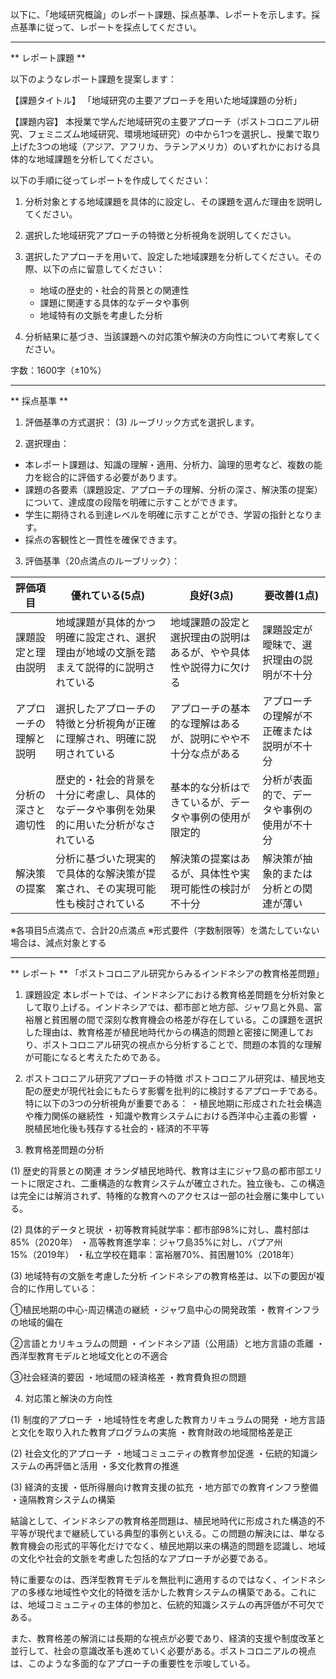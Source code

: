 以下に、「地域研究概論」のレポート課題、採点基準、レポートを示します。採点基準に従って、レポートを採点してください。

---------------------------------------
** レポート課題 **

以下のようなレポート課題を提案します：

【課題タイトル】
「地域研究の主要アプローチを用いた地域課題の分析」

【課題内容】
本授業で学んだ地域研究の主要アプローチ（ポストコロニアル研究、フェミニズム地域研究、環境地域研究）の中から1つを選択し、授業で取り上げた3つの地域（アジア、アフリカ、ラテンアメリカ）のいずれかにおける具体的な地域課題を分析してください。

以下の手順に従ってレポートを作成してください：

1. 分析対象とする地域課題を具体的に設定し、その課題を選んだ理由を説明してください。

2. 選択した地域研究アプローチの特徴と分析視角を説明してください。

3. 選択したアプローチを用いて、設定した地域課題を分析してください。その際、以下の点に留意してください：
   - 地域の歴史的・社会的背景との関連性
   - 課題に関連する具体的なデータや事例
   - 地域特有の文脈を考慮した分析

4. 分析結果に基づき、当該課題への対応策や解決の方向性について考察してください。

字数：1600字（±10%）

---------------------------------------
** 採点基準 **

1. 評価基準の方式選択：
(3) ルーブリック方式を選択します。

2. 選択理由：
- 本レポート課題は、知識の理解・適用、分析力、論理的思考など、複数の能力を総合的に評価する必要があります。
- 課題の各要素（課題設定、アプローチの理解、分析の深さ、解決策の提案）について、達成度の段階を明確に示すことができます。
- 学生に期待される到達レベルを明確に示すことができ、学習の指針となります。
- 採点の客観性と一貫性を確保できます。

3. 評価基準（20点満点のルーブリック）：

| 評価項目 | 優れている(5点) | 良好(3点) | 要改善(1点) |
|----------|----------------|-----------|------------|
| 課題設定と理由説明 | 地域課題が具体的かつ明確に設定され、選択理由が地域の文脈を踏まえて説得的に説明されている | 地域課題の設定と選択理由の説明はあるが、やや具体性や説得力に欠ける | 課題設定が曖昧で、選択理由の説明が不十分 |
| アプローチの理解と説明 | 選択したアプローチの特徴と分析視角が正確に理解され、明確に説明されている | アプローチの基本的な理解はあるが、説明にやや不十分な点がある | アプローチの理解が不正確または説明が不十分 |
| 分析の深さと適切性 | 歴史的・社会的背景を十分に考慮し、具体的なデータや事例を効果的に用いた分析がなされている | 基本的な分析はできているが、データや事例の使用が限定的 | 分析が表面的で、データや事例の使用が不十分 |
| 解決策の提案 | 分析に基づいた現実的で具体的な解決策が提案され、その実現可能性も検討されている | 解決策の提案はあるが、具体性や実現可能性の検討が不十分 | 解決策が抽象的または分析との関連が薄い |

※各項目5点満点で、合計20点満点
※形式要件（字数制限等）を満たしていない場合は、減点対象とする

---------------------------------------
** レポート **
「ポストコロニアル研究からみるインドネシアの教育格差問題」

1. 課題設定
本レポートでは、インドネシアにおける教育格差問題を分析対象として取り上げる。インドネシアでは、都市部と地方部、ジャワ島と外島、富裕層と貧困層の間で深刻な教育機会の格差が存在している。この課題を選択した理由は、教育格差が植民地時代からの構造的問題と密接に関連しており、ポストコロニアル研究の視点から分析することで、問題の本質的な理解が可能になると考えたためである。

2. ポストコロニアル研究アプローチの特徴
ポストコロニアル研究は、植民地支配の歴史が現代社会にもたらす影響を批判的に検討するアプローチである。特に以下の3つの分析視角が重要である：
・植民地期に形成された社会構造や権力関係の継続性
・知識や教育システムにおける西洋中心主義の影響
・脱植民地化後も残存する社会的・経済的不平等

3. 教育格差問題の分析

(1) 歴史的背景との関連
オランダ植民地時代、教育は主にジャワ島の都市部エリートに限定され、二重構造的な教育システムが確立された。独立後も、この構造は完全には解消されず、特権的な教育へのアクセスは一部の社会層に集中している。

(2) 具体的データと現状
・初等教育純就学率：都市部98%に対し、農村部は85%（2020年）
・高等教育進学率：ジャワ島35%に対し、パプア州15%（2019年）
・私立学校在籍率：富裕層70%、貧困層10%（2018年）

(3) 地域特有の文脈を考慮した分析
インドネシアの教育格差は、以下の要因が複合的に作用している：

①植民地期の中心-周辺構造の継続
・ジャワ島中心の開発政策
・教育インフラの地域的偏在

②言語とカリキュラムの問題
・インドネシア語（公用語）と地方言語の乖離
・西洋型教育モデルと地域文化との不適合

③社会経済的要因
・地域間の経済格差
・教育費負担の問題

4. 対応策と解決の方向性

(1) 制度的アプローチ
・地域特性を考慮した教育カリキュラムの開発
・地方言語と文化を取り入れた教育プログラムの実施
・教育財政の地域間格差是正

(2) 社会文化的アプローチ
・地域コミュニティの教育参加促進
・伝統的知識システムの再評価と活用
・多文化教育の推進

(3) 経済的支援
・低所得層向け教育支援の拡充
・地方部での教育インフラ整備
・遠隔教育システムの構築

結論として、インドネシアの教育格差問題は、植民地時代に形成された構造的不平等が現代まで継続している典型的事例といえる。この問題の解決には、単なる教育機会の形式的平等化だけでなく、植民地期以来の構造的問題を認識し、地域の文化や社会的文脈を考慮した包括的なアプローチが必要である。

特に重要なのは、西洋型教育モデルを無批判に適用するのではなく、インドネシアの多様な地域性や文化的特徴を活かした教育システムの構築である。これには、地域コミュニティの主体的参加と、伝統的知識システムの再評価が不可欠である。

また、教育格差の解消には長期的な視点が必要であり、経済的支援や制度改革と並行して、社会の意識改革も進めていく必要がある。ポストコロニアルの視点は、このような多面的なアプローチの重要性を示唆している。

